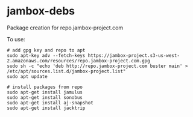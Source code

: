 # jambox-debs
Package creation for repo.jambox-project.com

To use:
```
# add gpg key and repo to apt
sudo apt-key adv --fetch-keys https://jambox-project.s3-us-west-2.amazonaws.com/resources/repo.jambox-project.com.gpg
sudo sh -c "echo 'deb http://repo.jambox-project.com buster main' > /etc/apt/sources.list.d/jambox-project.list"
sudo apt update

# install packages from repo
sudo apt-get install jamulus
sudo apt-get install sonobus
sudo apt-get install aj-snapshot
sudo apt-get install jacktrip
```
